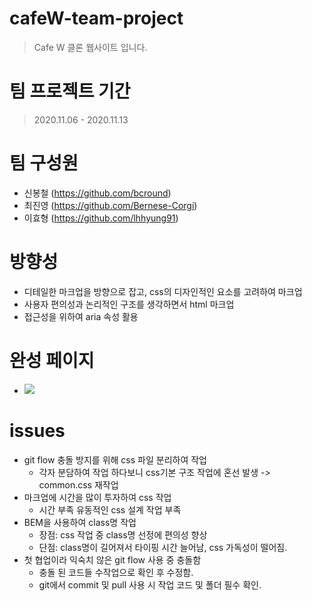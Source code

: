 # cafeW-team-project
> Cafe W 클론 웹사이트 입니다.

# 팀 프로젝트 기간
> 2020.11.06 - 2020.11.13

# 팀 구성원
- 신봉철 (https://github.com/bcround)
- 최진영 (https://github.com/Bernese-Corgi)
- 이효형 (https://github.com/lhhyung91)

# 방향성
- 디테일한 마크업을 방향으로 잡고, css의 디자인적인 요소를 고려하여 마크업
- 사용자 편의성과 논리적인 구조를 생각하면서 html 마크업
- 접근성을 위하여 aria 속성 활용
                                                                                        
# 완성 페이지
- ![](./)

# issues
- git flow 충돌 방지를 위해 css 파일 분리하여 작업
    - 각자 분담하여 작업 하다보니 css기본 구조 작업에 혼선 발생 -> common.css 재작업
- 마크업에 시간을 많이 투자하여 css 작업
    - 시간 부족 유동적인 css 설계 작업 부족 
- BEM을 사용하여 class명 작업 
    - 장점: css 작업 중 class명 선정에 편의성 향상 
    - 단점: class명이 길어져서 타이핑 시간 늘어남, css 가독성이 떨어짐.
- 첫 협업이라 익숙치 않은 git flow 사용 중 충돌함
    - 충돌 된 코드들 수작업으로 확인 후 수정함.
    - git에서 commit 및 pull 사용 시 작업 코드 및 폴더 필수 확인.







<!-- 
\이미지 파일 사용방식
seo, 접근성
마크업에서 가장 논의가 많았던 부분 & 마크업구조 잘 짠 것 같아서 강조하고 싶은 부분
css상 구현하기 어려웠던 부분 & 좋은 아이디어
자신이 잘했던 점 & 프로젝트 하면서 아쉬웠던 점 -->